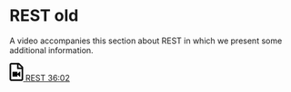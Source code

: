 # REST old

A video accompanies this section about REST in which we present
some additional information.

[![Video](images/video.png) REST 36:02](https://youtu.be/xjFuA6q5N_U)
